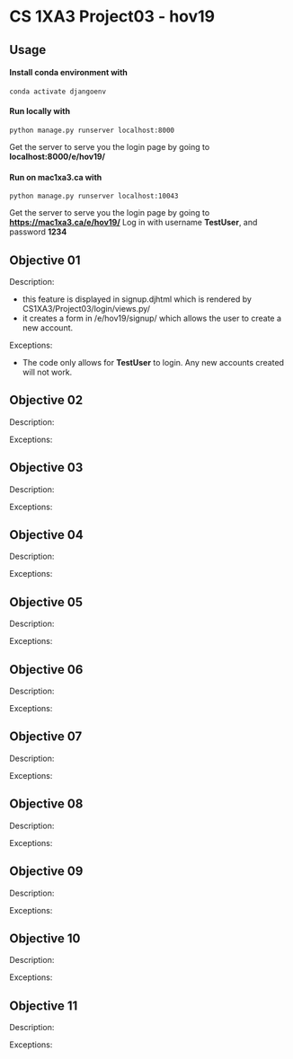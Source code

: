 # CS 1XA3 Project03 - hov19
## Usage
#### Install conda environment with
`conda activate djangoenv`

#### Run locally with
`python manage.py runserver localhost:8000`

Get the server to serve you the login page by going to **localhost:8000/e/hov19/**
#### Run on mac1xa3.ca with
`python manage.py runserver localhost:10043`

Get the server to serve you the login page by going to **https://mac1xa3.ca/e/hov19/**
Log in with username **TestUser**, and password **1234**
## Objective 01
Description:
- this feature is displayed in signup.djhtml which is rendered by
CS1XA3/Project03/login/views.py/
- it creates a form in /e/hov19/signup/ which allows the user to create a new account.

Exceptions:
- The code only allows for **TestUser** to login. Any new accounts created will not work.
## Objective 02
Description:

Exceptions:
## Objective 03
Description:

Exceptions:
## Objective 04
Description:

Exceptions:
## Objective 05
Description:

Exceptions:
## Objective 06
Description:

Exceptions:
## Objective 07
Description:

Exceptions:
## Objective 08
Description:

Exceptions:
## Objective 09
Description:

Exceptions:
## Objective 10
Description:

Exceptions:
## Objective 11
Description:

Exceptions:
